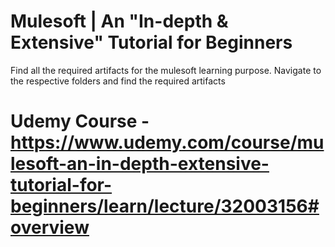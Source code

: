 # Mulesoft | An "In-depth & Extensive" Tutorial for Beginners
Find all the required artifacts for the mulesoft learning purpose. Navigate to the respective folders and find the required artifacts

# Udemy Course - https://www.udemy.com/course/mulesoft-an-in-depth-extensive-tutorial-for-beginners/learn/lecture/32003156#overview
